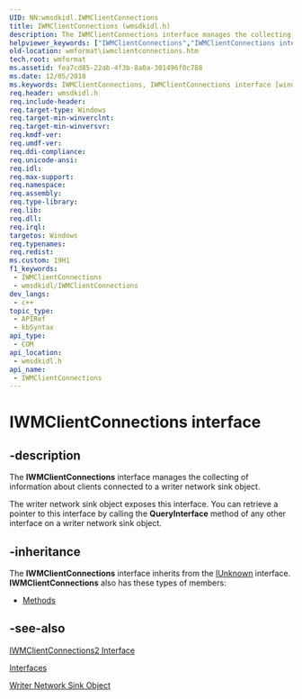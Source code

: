 ```yaml
---
UID: NN:wmsdkidl.IWMClientConnections
title: IWMClientConnections (wmsdkidl.h)
description: The IWMClientConnections interface manages the collecting of information about clients connected to a writer network sink object.The writer network sink object exposes this interface.
helpviewer_keywords: ["IWMClientConnections","IWMClientConnections interface [windows Media Format]","IWMClientConnections interface [windows Media Format]","described","IWMClientConnectionsInterface","wmformat.iwmclientconnections","wmsdkidl/IWMClientConnections"]
old-location: wmformat\iwmclientconnections.htm
tech.root: wmformat
ms.assetid: fea7cd85-22ab-4f3b-8a0a-301496f0c788
ms.date: 12/05/2018
ms.keywords: IWMClientConnections, IWMClientConnections interface [windows Media Format], IWMClientConnections interface [windows Media Format],described, IWMClientConnectionsInterface, wmformat.iwmclientconnections, wmsdkidl/IWMClientConnections
req.header: wmsdkidl.h
req.include-header: 
req.target-type: Windows
req.target-min-winverclnt: 
req.target-min-winversvr: 
req.kmdf-ver: 
req.umdf-ver: 
req.ddi-compliance: 
req.unicode-ansi: 
req.idl: 
req.max-support: 
req.namespace: 
req.assembly: 
req.type-library: 
req.lib: 
req.dll: 
req.irql: 
targetos: Windows
req.typenames: 
req.redist: 
ms.custom: 19H1
f1_keywords:
 - IWMClientConnections
 - wmsdkidl/IWMClientConnections
dev_langs:
 - c++
topic_type:
 - APIRef
 - kbSyntax
api_type:
 - COM
api_location:
 - wmsdkidl.h
api_name:
 - IWMClientConnections
---
```


# IWMClientConnections interface


## -description

The <b>IWMClientConnections</b> interface manages the collecting of information about clients connected to a writer network sink object.

The writer network sink object exposes this interface. You can retrieve a pointer to this interface by calling the <b>QueryInterface</b> method of any other interface on a writer network sink object.

## -inheritance

The <b>IWMClientConnections</b> interface inherits from the <a href="/windows/desktop/api/unknwn/nn-unknwn-iunknown">IUnknown</a> interface. <b>IWMClientConnections</b> also has these types of members:
<ul>
<li><a href="https://docs.microsoft.com/">Methods</a></li>
</ul>

## -see-also

<a href="/windows/desktop/api/wmsdkidl/nn-wmsdkidl-iwmclientconnections2">IWMClientConnections2 Interface</a>



<a href="/windows/desktop/wmformat/interfaces">Interfaces</a>



<a href="/windows/desktop/wmformat/writer-network-sink-object">Writer Network Sink Object</a>
